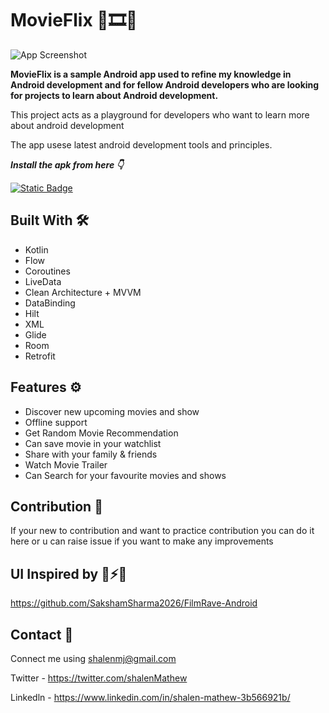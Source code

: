 # MovieFlix 🍿🎞️🥤
![App Screenshot](https://github.com/shalenMathew/MovieFlix_App/blob/master/images/MoviFlix%20Banner%202.png)

**MovieFlix is a sample Android app used to refine my knowledge in Android development and for fellow Android developers who are looking for projects to learn about Android development.**

This project acts as a playground for developers who want to learn more about android development

The app usese latest android development tools and principles.

***Install the apk from here 👇***

[![Static Badge](https://img.shields.io/badge/MovieFlix-APK-red?logo=android)](https://github.com/shalenMathew/MovieFlix_App/releases)


## Built With 🛠
- Kotlin
- Flow
- Coroutines
- LiveData
- Clean Architecture + MVVM
- DataBinding
- Hilt
- XML
- Glide
- Room
- Retrofit

## Features ⚙️

- Discover new upcoming movies and show
- Offline support
- Get Random Movie Recommendation
- Can save movie in your watchlist
- Share with your family & friends
- Watch Movie Trailer
- Can Search for your favourite movies and shows

## Contribution 🤝
If your new to contribution and want to practice contribution you can do it here or u can raise issue if you want to make any improvements

## UI Inspired by 💫⚡💡

https://github.com/SakshamSharma2026/FilmRave-Android

## Contact 📧
Connect me using shalenmj@gmail.com

Twitter - https://twitter.com/shalenMathew

Linkedln - https://www.linkedin.com/in/shalen-mathew-3b566921b/
